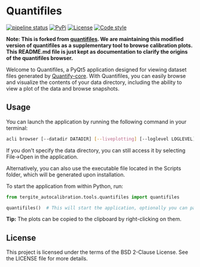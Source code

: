 # Quantifiles

[![pipeline status](https://gitlab.com/dcrielaard/quantifiles/badges/main/pipeline.svg)](https://gitlab.com/dcrielaard/quantifiles/-/commits/main) 
[![PyPi](https://img.shields.io/pypi/v/quantifiles.svg)](https://pypi.org/pypi/quantifiles)
[![License](https://img.shields.io/badge/License-BSD_2--Clause-blue.svg)](https://opensource.org/licenses/BSD-2-Clause)
[![Code style](https://img.shields.io/badge/code%20style-black-000000.svg)](https://github.com/psf/black)

**Note: This is forked from [quantifiles](https://gitlab.com/dcrielaard/quantifiles/).
We are maintaining this modified version of quantifiles as a supplementary tool to browse calibration plots.
This README.md file is just kept as documentation to clarify the origins of the quantifiles browser.**

Welcome to Quantifiles, a PyQt5 application designed for viewing dataset files generated by [Quantify-core](https://gitlab.com/quantify-os/quantify-core/). With Quantifiles, you can easily browse and visualize the contents of your data directory, including the ability to view a plot of the data and browse snapshots.

## Usage

You can launch the application by running the following command in your terminal:

```bash
acli browser [--datadir DATADIR] [--liveplotting] [--loglevel LOGLEVEL]
```

If you don't specify the data directory, you can still access it by selecting File->Open in the application.

Alternatively, you can also use the executable file located in the Scripts folder, which will be generated upon installation.

To start the application from within Python, run:

```python
from tergite_autocalibration.tools.quantifiles import quantifiles

quantifiles()  # This will start the application, optionally you can pass the data directory as an argument.
```

**Tip:** The plots can be copied to the clipboard by right-clicking on them.

## License
This project is licensed under the terms of the BSD 2-Clause License. See the LICENSE file for more details.
